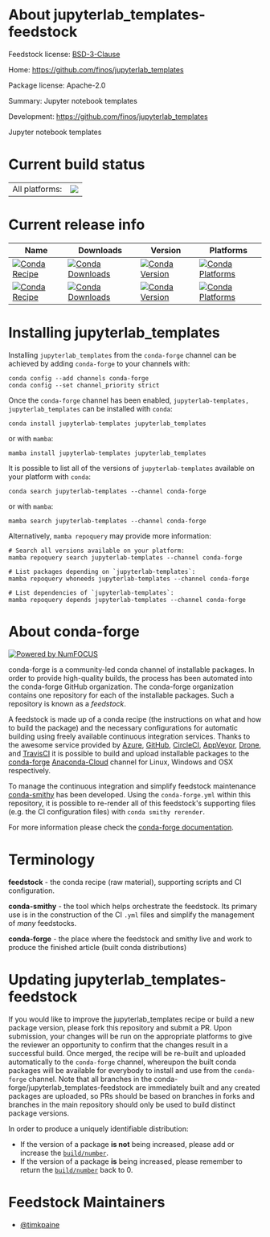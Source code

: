 About jupyterlab_templates-feedstock
====================================

Feedstock license: [BSD-3-Clause](https://github.com/conda-forge/jupyterlab_templates-feedstock/blob/main/LICENSE.txt)

Home: https://github.com/finos/jupyterlab_templates

Package license: Apache-2.0

Summary: Jupyter notebook templates

Development: https://github.com/finos/jupyterlab_templates

Jupyter notebook templates

Current build status
====================


<table><tr><td>All platforms:</td>
    <td>
      <a href="https://dev.azure.com/conda-forge/feedstock-builds/_build/latest?definitionId=9647&branchName=main">
        <img src="https://dev.azure.com/conda-forge/feedstock-builds/_apis/build/status/jupyterlab_templates-feedstock?branchName=main">
      </a>
    </td>
  </tr>
</table>

Current release info
====================

| Name | Downloads | Version | Platforms |
| --- | --- | --- | --- |
| [![Conda Recipe](https://img.shields.io/badge/recipe-jupyterlab--templates-green.svg)](https://anaconda.org/conda-forge/jupyterlab-templates) | [![Conda Downloads](https://img.shields.io/conda/dn/conda-forge/jupyterlab-templates.svg)](https://anaconda.org/conda-forge/jupyterlab-templates) | [![Conda Version](https://img.shields.io/conda/vn/conda-forge/jupyterlab-templates.svg)](https://anaconda.org/conda-forge/jupyterlab-templates) | [![Conda Platforms](https://img.shields.io/conda/pn/conda-forge/jupyterlab-templates.svg)](https://anaconda.org/conda-forge/jupyterlab-templates) |
| [![Conda Recipe](https://img.shields.io/badge/recipe-jupyterlab_templates-green.svg)](https://anaconda.org/conda-forge/jupyterlab_templates) | [![Conda Downloads](https://img.shields.io/conda/dn/conda-forge/jupyterlab_templates.svg)](https://anaconda.org/conda-forge/jupyterlab_templates) | [![Conda Version](https://img.shields.io/conda/vn/conda-forge/jupyterlab_templates.svg)](https://anaconda.org/conda-forge/jupyterlab_templates) | [![Conda Platforms](https://img.shields.io/conda/pn/conda-forge/jupyterlab_templates.svg)](https://anaconda.org/conda-forge/jupyterlab_templates) |

Installing jupyterlab_templates
===============================

Installing `jupyterlab_templates` from the `conda-forge` channel can be achieved by adding `conda-forge` to your channels with:

```
conda config --add channels conda-forge
conda config --set channel_priority strict
```

Once the `conda-forge` channel has been enabled, `jupyterlab-templates, jupyterlab_templates` can be installed with `conda`:

```
conda install jupyterlab-templates jupyterlab_templates
```

or with `mamba`:

```
mamba install jupyterlab-templates jupyterlab_templates
```

It is possible to list all of the versions of `jupyterlab-templates` available on your platform with `conda`:

```
conda search jupyterlab-templates --channel conda-forge
```

or with `mamba`:

```
mamba search jupyterlab-templates --channel conda-forge
```

Alternatively, `mamba repoquery` may provide more information:

```
# Search all versions available on your platform:
mamba repoquery search jupyterlab-templates --channel conda-forge

# List packages depending on `jupyterlab-templates`:
mamba repoquery whoneeds jupyterlab-templates --channel conda-forge

# List dependencies of `jupyterlab-templates`:
mamba repoquery depends jupyterlab-templates --channel conda-forge
```


About conda-forge
=================

[![Powered by
NumFOCUS](https://img.shields.io/badge/powered%20by-NumFOCUS-orange.svg?style=flat&colorA=E1523D&colorB=007D8A)](https://numfocus.org)

conda-forge is a community-led conda channel of installable packages.
In order to provide high-quality builds, the process has been automated into the
conda-forge GitHub organization. The conda-forge organization contains one repository
for each of the installable packages. Such a repository is known as a *feedstock*.

A feedstock is made up of a conda recipe (the instructions on what and how to build
the package) and the necessary configurations for automatic building using freely
available continuous integration services. Thanks to the awesome service provided by
[Azure](https://azure.microsoft.com/en-us/services/devops/), [GitHub](https://github.com/),
[CircleCI](https://circleci.com/), [AppVeyor](https://www.appveyor.com/),
[Drone](https://cloud.drone.io/welcome), and [TravisCI](https://travis-ci.com/)
it is possible to build and upload installable packages to the
[conda-forge](https://anaconda.org/conda-forge) [Anaconda-Cloud](https://anaconda.org/)
channel for Linux, Windows and OSX respectively.

To manage the continuous integration and simplify feedstock maintenance
[conda-smithy](https://github.com/conda-forge/conda-smithy) has been developed.
Using the ``conda-forge.yml`` within this repository, it is possible to re-render all of
this feedstock's supporting files (e.g. the CI configuration files) with ``conda smithy rerender``.

For more information please check the [conda-forge documentation](https://conda-forge.org/docs/).

Terminology
===========

**feedstock** - the conda recipe (raw material), supporting scripts and CI configuration.

**conda-smithy** - the tool which helps orchestrate the feedstock.
                   Its primary use is in the construction of the CI ``.yml`` files
                   and simplify the management of *many* feedstocks.

**conda-forge** - the place where the feedstock and smithy live and work to
                  produce the finished article (built conda distributions)


Updating jupyterlab_templates-feedstock
=======================================

If you would like to improve the jupyterlab_templates recipe or build a new
package version, please fork this repository and submit a PR. Upon submission,
your changes will be run on the appropriate platforms to give the reviewer an
opportunity to confirm that the changes result in a successful build. Once
merged, the recipe will be re-built and uploaded automatically to the
`conda-forge` channel, whereupon the built conda packages will be available for
everybody to install and use from the `conda-forge` channel.
Note that all branches in the conda-forge/jupyterlab_templates-feedstock are
immediately built and any created packages are uploaded, so PRs should be based
on branches in forks and branches in the main repository should only be used to
build distinct package versions.

In order to produce a uniquely identifiable distribution:
 * If the version of a package **is not** being increased, please add or increase
   the [``build/number``](https://docs.conda.io/projects/conda-build/en/latest/resources/define-metadata.html#build-number-and-string).
 * If the version of a package **is** being increased, please remember to return
   the [``build/number``](https://docs.conda.io/projects/conda-build/en/latest/resources/define-metadata.html#build-number-and-string)
   back to 0.

Feedstock Maintainers
=====================

* [@timkpaine](https://github.com/timkpaine/)

